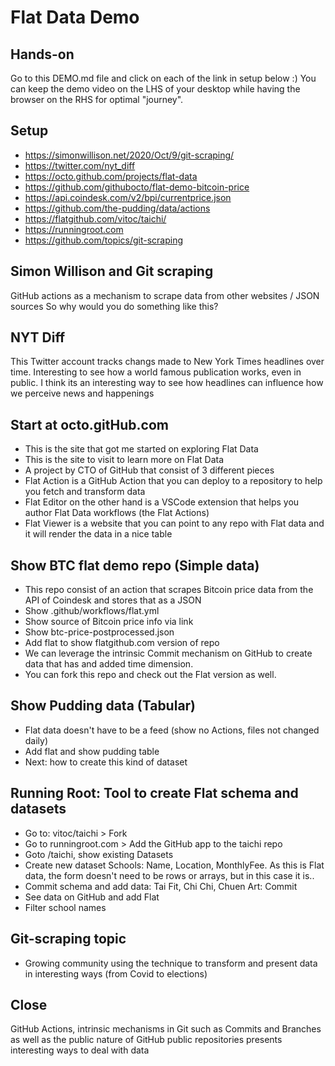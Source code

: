 # Flat Data Demo

## Hands-on

Go to this DEMO.md file and click on each of the link in setup below :)
You can keep the demo video on the LHS of your desktop while having the browser on the RHS for optimal "journey".

## Setup

* https://simonwillison.net/2020/Oct/9/git-scraping/
* https://twitter.com/nyt_diff
* https://octo.github.com/projects/flat-data
* https://github.com/githubocto/flat-demo-bitcoin-price
* https://api.coindesk.com/v2/bpi/currentprice.json
* https://github.com/the-pudding/data/actions
* https://flatgithub.com/vitoc/taichi/
* https://runningroot.com
* https://github.com/topics/git-scraping

## Simon Willison and Git scraping

GitHub actions as a mechanism to scrape data from other websites / JSON sources
So why would you do something like this?

## NYT Diff

This Twitter account tracks changs made to New York Times headlines over time.
Interesting to see how a world famous publication works, even in public.
I think its an interesting way to see how headlines can influence how we perceive news and happenings

## Start at octo.gitHub.com

* This is the site that got me started on exploring Flat Data
* This is the site to visit to learn more on Flat Data
* A project by CTO of GitHub that consist of 3 different pieces
* Flat Action is a GitHub Action that you can deploy to a repository to help you fetch and transform data
* Flat Editor on the other hand is a VSCode extension that helps you author Flat Data workflows (the Flat Actions)
* Flat Viewer is a website that you can point to any repo with Flat data and it will render the data in a nice table

## Show BTC flat demo repo (Simple data)

* This repo consist of an action that scrapes Bitcoin price data from the API of Coindesk and stores that as a JSON 
* Show .github/workflows/flat.yml
* Show source of Bitcoin price info via link
* Show btc-price-postprocessed.json
* Add flat to show flatgithub.com version of repo
* We can leverage the intrinsic Commit mechanism on GitHub to create data that has and added time dimension. 
* You can fork this repo and check out the Flat version as well.

## Show Pudding data (Tabular)

* Flat data doesn't have to be a feed (show no Actions, files not changed daily)
* Add flat and show pudding table
* Next: how to create this kind of dataset

## Running Root: Tool to create Flat schema and datasets

* Go to: vitoc/taichi > Fork
* Go to runningroot.com > Add the GitHub app to the taichi repo
* Goto /taichi, show existing Datasets 
* Create new dataset Schools: Name, Location, MonthlyFee. As this is Flat data, the form doesn't need to be rows or arrays, but in this case it is..
* Commit schema and add data: Tai Fit, Chi Chi, Chuen Art: Commit
* See data on GitHub and add Flat
* Filter school names

## Git-scraping topic

* Growing community using the technique to transform and present data in interesting ways (from Covid to elections)

## Close

GitHub Actions, intrinsic mechanisms in Git such as Commits and Branches as well as the public nature of GitHub public repositories presents interesting ways to deal with data